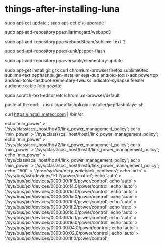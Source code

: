 things-after-installing-luna
============================

sudo apt-get update ; sudo apt-get dist-upgrade

sudo apt-add-repository ppa:nilarimogard/webupd8

sudo apt-add-repository ppa:webupd8team/sublime-text-2

sudo add-apt-repository ppa:skunk/pepper-flash

sudo apt-add-repository ppa:versable/elementary-update


sudo apt-get install git gitk curl chromium-browser firefox sublime0tex sublime-text pepflashplugin-installer deja-dup android-tools-adb powertop android-tools-fastboot elementary-tweaks indicator-synapse feedler audience cable foto gazette

sudo scratch-text-editor /etc/chromium-browser/default 

paste at the end: . /usr/lib/pepflashplugin-installer/pepflashplayer.sh


curl https://install.meteor.com | /bin/sh


echo 'min_power' > '/sys/class/scsi_host/host0/link_power_management_policy';
echo 'min_power' > '/sys/class/scsi_host/host1/link_power_management_policy';
echo 'min_power' > '/sys/class/scsi_host/host2/link_power_management_policy';
echo 'min_power' > '/sys/class/scsi_host/host3/link_power_management_policy';
echo 'min_power' > '/sys/class/scsi_host/host4/link_power_management_policy';
echo 'min_power' > '/sys/class/scsi_host/host5/link_power_management_policy';
echo '1500' > '/proc/sys/vm/dirty_writeback_centisecs';
echo 'auto' > '/sys/bus/usb/devices/1-1.2/power/control';
echo 'auto' > '/sys/bus/pci/devices/0000:00:1f.6/power/control';
echo 'auto' > '/sys/bus/pci/devices/0000:00:14.0/power/control';
echo 'auto' > '/sys/bus/pci/devices/0000:00:1d.0/power/control';
echo 'auto' > '/sys/bus/pci/devices/0000:00:1a.0/power/control';
echo 'auto' > '/sys/bus/pci/devices/0000:00:1f.3/power/control';
echo 'auto' > '/sys/bus/pci/devices/0000:00:1f.2/power/control';
echo 'auto' > '/sys/bus/pci/devices/0000:00:1c.0/power/control';
echo 'auto' > '/sys/bus/pci/devices/0000:00:1c.1/power/control';
echo 'auto' > '/sys/bus/pci/devices/0000:00:16.0/power/control';
echo 'auto' > '/sys/bus/pci/devices/0000:00:04.0/power/control';
echo 'auto' > '/sys/bus/pci/devices/0000:00:02.0/power/control';
echo 'auto' > '/sys/bus/pci/devices/0000:00:1f.0/power/control';
